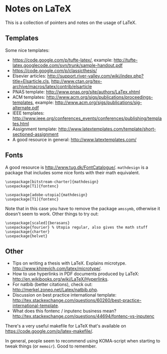 # Notes on LaTeX

This is a collection of pointers and notes on the usage of LaTeX.

## Templates

Some nice templates:

- <https://code.google.com/p/tufte-latex/>, example:
  <http://tufte-latex.googlecode.com/svn/trunk/sample-handout.pdf>
- <https://code.google.com/p/classicthesis/>
- Elsevier articles:
  <http://support.river-valley.com/wiki/index.php?title=Elsarticle.cls>,
  <http://www.ctan.org/tex-archive/macros/latex/contrib/elsarticle>
- PNAS template: http://www.pnas.org/site/authors/LaTex.xhtml
- ACM templates: <http://www.acm.org/sigs/publications/proceedings-templates>,
  example: <http://www.acm.org/sigs/publications/sig-alternate.pdf>
- IEEE templates:
  <http://www.ieee.org/conferences_events/conferences/publishing/templates.html>
- Assignment template:
  <http://www.latextemplates.com/template/short-sectioned-assignment>
- A good resource in general: <http://www.latextemplates.com/>


## Fonts

A good resource is <http://www.tug.dk/FontCatalogue/>. `mathdesign` is a package
that includes some nice fonts with their math equivalent.

    \usepackage[bitstream-charter]{mathdesign}
    \usepackage[T1]{fontenc}

    \usepackage[adobe-utopia]{mathdesign}
    \usepackage[T1]{fontenc}

Note that in this case you have to remove the package `amssymb`, otherwise it
doesn't seem to work. Other things to try out:

    \usepackage[scaled]{berasans}
    \usepackage{fourier} % Utopia regular, also gives the math stuff
    \usepackage{charter}
    \usepackage{helvet}


## Other

- Tips on writing a thesis with LaTeX. Explains microtype.
  <http://www.khirevich.com/latex/microtype/>.
- How to use hyperlinks in PDF documents produced by LaTeX:
  <http://en.wikibooks.org/wiki/LaTeX/Hyperlinks>.
- For natbib (better citations), check out:
  <http://merkel.zoneo.net/Latex/natbib.php>.
- Discussion on best practice international template:
  <http://tex.stackexchange.com/questions/60260/best-practice-international-template>.
- What does this fontenc / inputenc business mean?
  <http://tex.stackexchange.com/questions/44694/fontenc-vs-inputenc>

There's a very useful makefile for LaTeX that's available on
<https://code.google.com/p/latex-makefile/>.

In general, people seem to recommend using KOMA-script when starting to tweak
things (or `memoir`). Good to remember.
